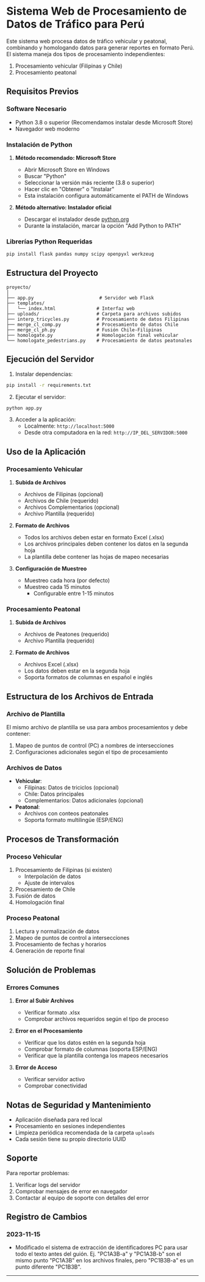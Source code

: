 # Sistema Web de Procesamiento de Datos de Tráfico para Perú

Este sistema web procesa datos de tráfico vehicular y peatonal, combinando y homologando datos para generar reportes en formato Perú. El sistema maneja dos tipos de procesamiento independientes:
1. Procesamiento vehicular (Filipinas y Chile)
2. Procesamiento peatonal

## Requisitos Previos

### Software Necesario
- Python 3.8 o superior (Recomendamos instalar desde Microsoft Store)
- Navegador web moderno

### Instalación de Python
1. **Método recomendado: Microsoft Store**
   - Abrir Microsoft Store en Windows
   - Buscar "Python"
   - Seleccionar la versión más reciente (3.8 o superior)
   - Hacer clic en "Obtener" o "Instalar"
   - Esta instalación configura automáticamente el PATH de Windows

2. **Método alternativo: Instalador oficial**
   - Descargar el instalador desde [python.org](https://www.python.org/downloads/)
   - Durante la instalación, marcar la opción "Add Python to PATH"

### Librerías Python Requeridas
```bash
pip install flask pandas numpy scipy openpyxl werkzeug
```

## Estructura del Proyecto

```
proyecto/
│
├── app.py                        # Servidor web Flask
├── templates/            
│   └── index.html               # Interfaz web
├── uploads/                     # Carpeta para archivos subidos
├── interp_tricycles.py          # Procesamiento de datos Filipinas
├── merge_cl_comp.py             # Procesamiento de datos Chile
├── merge_cl_ph.py               # Fusión Chile-Filipinas
├── homologate.py                # Homologación final vehicular
└── homologate_pedestrians.py    # Procesamiento de datos peatonales
```

## Ejecución del Servidor

1. Instalar dependencias:
```bash
pip install -r requirements.txt
```

2. Ejecutar el servidor:
```bash
python app.py
```

3. Acceder a la aplicación:
   - Localmente: `http://localhost:5000`
   - Desde otra computadora en la red: `http://IP_DEL_SERVIDOR:5000`

## Uso de la Aplicación

### Procesamiento Vehicular

1. **Subida de Archivos**
   - Archivos de Filipinas (opcional)
   - Archivos de Chile (requerido)
   - Archivos Complementarios (opcional)
   - Archivo Plantilla (requerido)

2. **Formato de Archivos**
   - Todos los archivos deben estar en formato Excel (.xlsx)
   - Los archivos principales deben contener los datos en la segunda hoja
   - La plantilla debe contener las hojas de mapeo necesarias

3. **Configuración de Muestreo**
   - Muestreo cada hora (por defecto)
   - Muestreo cada 15 minutos
     - Configurable entre 1-15 minutos

### Procesamiento Peatonal

1. **Subida de Archivos**
   - Archivos de Peatones (requerido)
   - Archivo Plantilla (requerido)

2. **Formato de Archivos**
   - Archivos Excel (.xlsx)
   - Los datos deben estar en la segunda hoja
   - Soporta formatos de columnas en español e inglés

## Estructura de los Archivos de Entrada

### Archivo de Plantilla
El mismo archivo de plantilla se usa para ambos procesamientos y debe contener:
1. Mapeo de puntos de control (PC) a nombres de intersecciones
2. Configuraciones adicionales según el tipo de procesamiento

### Archivos de Datos
- **Vehicular**:
  - Filipinas: Datos de triciclos (opcional)
  - Chile: Datos principales
  - Complementarios: Datos adicionales (opcional)
- **Peatonal**:
  - Archivos con conteos peatonales
  - Soporta formato multilingüe (ESP/ENG)

## Procesos de Transformación

### Proceso Vehicular
1. Procesamiento de Filipinas (si existen)
   - Interpolación de datos
   - Ajuste de intervalos
2. Procesamiento de Chile
3. Fusión de datos
4. Homologación final

### Proceso Peatonal
1. Lectura y normalización de datos
2. Mapeo de puntos de control a intersecciones
3. Procesamiento de fechas y horarios
4. Generación de reporte final

## Solución de Problemas

### Errores Comunes

1. **Error al Subir Archivos**
   - Verificar formato .xlsx
   - Comprobar archivos requeridos según el tipo de proceso

2. **Error en el Procesamiento**
   - Verificar que los datos estén en la segunda hoja
   - Comprobar formato de columnas (soporta ESP/ENG)
   - Verificar que la plantilla contenga los mapeos necesarios

3. **Error de Acceso**
   - Verificar servidor activo
   - Comprobar conectividad

## Notas de Seguridad y Mantenimiento

- Aplicación diseñada para red local
- Procesamiento en sesiones independientes
- Limpieza periódica recomendada de la carpeta `uploads`
- Cada sesión tiene su propio directorio UUID

## Soporte

Para reportar problemas:
1. Verificar logs del servidor
2. Comprobar mensajes de error en navegador
3. Contactar al equipo de soporte con detalles del error

## Registro de Cambios

### 2023-11-15
- Modificado el sistema de extracción de identificadores PC para usar todo el texto antes del guión. Ej. "PC1A3B-a" y "PC1A3B-b" son el mismo punto "PC1A3B" en los archivos finales, pero "PC1B3B-a" es un punto diferente "PC1B3B".

---

